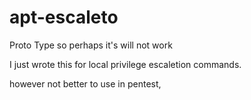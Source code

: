 # apt-escaleto
Proto Type so perhaps it's will not work

I just wrote this for local privilege escaletion commands.

however not better to use in pentest, 
